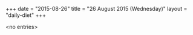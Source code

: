 +++
date = "2015-08-26"
title = "26 August 2015 (Wednesday)"
layout = "daily-diet"
+++

<p>&lt;no entries&gt;</p>